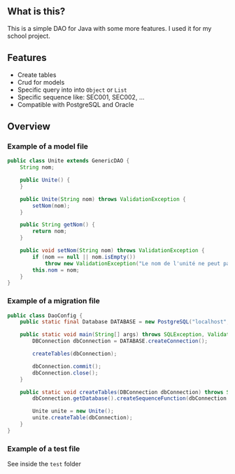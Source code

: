 ## What is this?
This is a simple DAO for Java with some more features.
I used it for my school project.

## Features
- Create tables
- Crud for models
- Specific query into into `Object` or `List`
- Specific sequence like: SEC001, SEC002, ...
- Compatible with PostgreSQL and Oracle

## Overview
### Example of a model file
```java
public class Unite extends GenericDAO {
    String nom;

    public Unite() {
    }

    public Unite(String nom) throws ValidationException {
        setNom(nom);
    }

    public String getNom() {
        return nom;
    }

    public void setNom(String nom) throws ValidationException {
        if (nom == null || nom.isEmpty())
            throw new ValidationException("Le nom de l'unité ne peut pas être vide");
        this.nom = nom;
    }
}
```

### Example of a migration file
```java
public class DaoConfig {
    public static final Database DATABASE = new PostgreSQL("localhost", "5432", "dao", "", "");

    public static void main(String[] args) throws SQLException, ValidationException, AttributeTypeNotExistingException, AttributeMissingException {
        DBConnection dbConnection = DATABASE.createConnection();

        createTables(dbConnection);

        dbConnection.commit();
        dbConnection.close();
    }

    public static void createTables(DBConnection dbConnection) throws SQLException, AttributeTypeNotExistingException, AttributeMissingException {
        dbConnection.getDatabase().createSequenceFunction(dbConnection.getConnection());

        Unite unite = new Unite();
        unite.createTable(dbConnection);
    }
}
```

### Example of a test file
See inside the `test` folder
